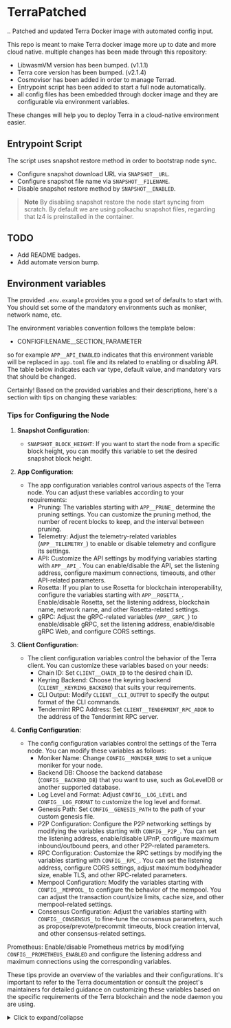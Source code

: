 # TerraPatched
..
Patched and updated Terra Docker image with automated config input.

This repo is meant to make Terra docker image more up to date and more cloud native.
multiple changes has been made through this repository:

- LibwasmVM version has been bumped. (v1.1.1)
- Terra core version has been bumped. (v2.1.4)
 - Cosmovisor has been added in order to manage Terrad.
 - Entrypoint script has been added to start a full node automatically.
 - all config files has been embedded through docker image and they are configurable via environment variables.


These changes will help you to deploy Terra in a cloud-native environment easier.

## Entrypoint Script

The script uses snapshot restore method in order to bootstrap node sync.
 - Configure snapshot download URL via `SNAPSHOT__URL`.
 - Configure snapshot file name via `SNAPSHOT__FILENAME`.
 - Disable snapshot restore method by `SNAPSHOT__ENABLED`.

>**Note**
> By disabling snapshot restore the node start syncing from scratch.
> By default we are using polkachu snapshot files, regarding that lz4 is preinstalled in the container.

## TODO
 - Add README badges.
 - Add automate version bump.


## Environment variables

The provided `.env.example` provides you a good set of defaults to start with. You should set some of the mandatory environments such as moniker, network name, etc.

The environment variables convention follows the template below:
 - CONFIGFILENAME__SECTION_PARAMETER

so for example `APP__API_ENABLED` indicates that this environment variable will be replaced in `app.toml` file and its related to enabling or disabling API. The table below indicates each var type, default value, and mandatory vars that should be changed.

Certainly! Based on the provided variables and their descriptions, here's a section with tips on changing these variables:

### Tips for Configuring the Node

1. **Snapshot Configuration**:
   - `SNAPSHOT_BLOCK_HEIGHT`: If you want to start the node from a specific block height, you can modify this variable to set the desired snapshot block height.

2. **App Configuration**:
   - The app configuration variables control various aspects of the Terra node. You can adjust these variables according to your requirements:
     - Pruning: The variables starting with `APP__PRUNE_` determine the pruning settings. You can customize the pruning method, the number of recent blocks to keep, and the interval between pruning.
     - Telemetry: Adjust the telemetry-related variables (`APP__TELEMETRY_`) to enable or disable telemetry and configure its settings.
     - API: Customize the API settings by modifying variables starting with `APP__API_`. You can enable/disable the API, set the listening address, configure maximum connections, timeouts, and other API-related parameters.
     - Rosetta: If you plan to use Rosetta for blockchain interoperability, configure the variables starting with `APP__ROSETTA_`. Enable/disable Rosetta, set the listening address, blockchain name, network name, and other Rosetta-related settings.
     - gRPC: Adjust the gRPC-related variables (`APP__GRPC_`) to enable/disable gRPC, set the listening address, enable/disable gRPC Web, and configure CORS settings.

3. **Client Configuration**:
   - The client configuration variables control the behavior of the Terra client. You can customize these variables based on your needs:
     - Chain ID: Set `CLIENT__CHAIN_ID` to the desired chain ID.
     - Keyring Backend: Choose the keyring backend (`CLIENT__KEYRING_BACKEND`) that suits your requirements.
     - CLI Output: Modify `CLIENT__CLI_OUTPUT` to specify the output format of the CLI commands.
     - Tendermint RPC Address: Set `CLIENT__TENDERMINT_RPC_ADDR` to the address of the Tendermint RPC server.

4. **Config Configuration**:
   - The config configuration variables control the settings of the Terra node. You can modify these variables as follows:
     - Moniker Name: Change `CONFIG__MONIKER_NAME` to set a unique moniker for your node.
     - Backend DB: Choose the backend database (`CONFIG__BACKEND_DB`) that you want to use, such as GoLevelDB or another supported database.
     - Log Level and Format: Adjust `CONFIG__LOG_LEVEL` and `CONFIG__LOG_FORMAT` to customize the log level and format.
     - Genesis Path: Set `CONFIG__GENESIS_PATH` to the path of your custom genesis file.
     - P2P Configuration: Configure the P2P networking settings by modifying the variables starting with `CONFIG__P2P_`. You can set the listening address, enable/disable UPnP, configure maximum inbound/outbound peers, and other P2P-related parameters.
     - RPC Configuration: Customize the RPC settings by modifying the variables starting with `CONFIG__RPC_`. You can set the listening address, configure CORS settings, adjust maximum body/header size, enable TLS, and other RPC-related parameters.
     - Mempool Configuration: Modify the variables starting with `CONFIG__MEMPOOL_` to configure the behavior of the mempool. You can adjust the transaction count/size limits, cache size, and other mempool-related settings.
     - Consensus Configuration: Adjust the variables starting with `CONFIG__CONSENSUS_` to fine-tune the consensus parameters, such as propose/prevote/precommit timeouts, block creation interval, and other consensus-related settings.


 Prometheus: Enable/disable Prometheus metrics by modifying `CONFIG__PROMETHEUS_ENABLED` and configure the listening address and maximum connections using the corresponding variables.

These tips provide an overview of the variables and their configurations. It's important to refer to the Terra documentation or consult the project's maintainers for detailed guidance on customizing these variables based on the specific requirements of the Terra blockchain and the node daemon you are using.

<details>
    <summary>Click to expand/collapse</summary>

## Snapshot
| Variable                   | Description                           | Default Value  |
|----------------------------|---------------------------------------|----------------|
| SNAPSHOT_BLOCK_HEIGHT      | Snapshot block height                  | 13419357       |

## App
| Variable                   | Description                           | Default Value  |
|----------------------------|---------------------------------------|----------------|
| APP__MIN_GAS_PRICE         | Minimum gas price                      | "0.0025uatom"  |
| APP__PRUNE_METHOD          | Prune method                           | "custom"       |
| APP__PRUNE_KEEP_RECENT     | Number of recent blocks to keep        | "100"          |
| APP__PRUNE_KEEP_EVERY      | Number of blocks to keep in between    | "0"            |
| APP__PRUNE_INTERVAL        | Prune interval in blocks               | "10"           |
| APP__HALT_HEIGHT           | Halt height                            | 0              |
| APP__HALT_TIME             | Halt time (in seconds)                 | 0              |
| APP__MIN_RETAIN_BLOCKS     | Minimum retained blocks                | 0              |
| APP__INTER_BLOCK_CACHE     | Inter-block cache                      | true           |
| APP__INDEX_EVENTS          | Index events                           | []             |
| APP__IAVL_CACHE_SIZE       | IAVL cache size                        | 781250         |
| APP__TELEMETRY_KEY_PREFIX  | Telemetry key prefix                   | ""             |
| APP__TELEMETRY_ENABLED     | Telemetry enabled                      | false          |
| APP__TELEMETRY_HOSTNAME_ENABLED     | Telemetry hostname enabled     | false          |
| APP__TELEMETRY_HOSTNAME__LABEL_ENABLED     | Telemetry hostname label enabled     | false          |
| APP__TELEMETRY_SERVICE_LABEL_ENABLED     | Telemetry service label enabled     | false          |
| APP__TELEMETRY_PROMETHEUS_RET_TIME     | Telemetry Prometheus retention time     | 0          |
| APP__TELEMETRY_GLOBAL_LABEL     | Telemetry global label     | []          |
| APP__API_ENABLED           | API enabled                            | true           |
| APP__API_SWAGGER_ENABLED   | API Swagger enabled                    | true           |
| APP__API_LADDR             | API listening address                   | "tcp://0.0.0.0:1317"  |
| APP__API_MAX_CONN          | API maximum connections                | 1000           |
| APP__API_RPC_R_TIMEOUT     | API RPC read timeout                    | 10             |
| APP__API_RPC_W_TIMEOUT     | API RPC write timeout                   | 0              |
| APP__API_RPC_MAX_BODYSIZE  | API RPC maximum body size               | 1000000        |
| APP__API_UNSAFE_CORES_ENABLED | Unsafe cores enabled                 | true           |
| APP__ROSETTA_ENBALED       | Rosetta enabled                        | false          |
| APP__ROSETTA_LADDR         | Rosetta listening address               | ":8080"        |
| APP__ROSETTA_BLOCKCHAIN_NAME | Rosetta blockchain name                | "app"          |
| APP__ROSETTA_NETWORK_NAME  | Rosetta network name                    | "network"      |
| APP__ROSETTA_RETRY_COUNT   | Rosetta retry count                     | 3              |
| APP__ROSETTA_OFFLINE_ENABLED   | Rosetta offline enabled             | false          |
| APP__GRPC_ENABLED          | gRPC enabled                           | true           |
| APP__GRPC_LADDR            | gRPC listening address                  | "0.0.0.0:9090" |
| APP__GRPC_WEB_ENABLED      | gRPC web enabled                       | true           |
| APP__GRPC_WEB_LADDR        | gRPC web listening address              | "0.0.0.0:9091" |
| APP__GRPC_WEB_UNSAFE_CORS_ENABLED | gRPC web unsafe CORS enabled     | true           |
| APP__STATESYNC_INTERVAL    | Statesync interval                      | 0              |
| APP__STATESYNC_KEEP_RECENT | Statesync keep recent                   | 0              |
| APP__WASM_QUERY_GAS_LIMIT  | Wasm query gas limit                    | 300000         |
| APP__WASM_WASMVM_CACHE     | WasmVM cache size                       | 0              |

## Client
| Variable                   | Description                           | Default Value  |
|----------------------------|---------------------------------------|----------------|
| CLIENT__CHAIN_ID           | Chain ID                              | "cosmoshub-4" |
| CLIENT__KEYRING_BACKEND    | Keyring backend                        | "os"           |
| CLIENT__CLI_OUTPUT         | CLI output format                      | "json"         |
| CLIENT__TENDERMINT_RPC_ADDR | Tendermint RPC address                 | "tcp://localhost:26657" |
| CLIENT__BROADCAST_MODE     | Broadcast mode                         | "sync"         |

## Config
| Variable                   | Description                           | Default Value  |
|----------------------------|---------------------------------------|----------------|
| CONFIG__ABCI_LADDR         | ABCI listening address                 | "tcp://127.0.0.1:26658" |
| CONFIG__MONIKER_NAME       | Moniker name                           | "PRISM Protocol" |
| CONFIG__FAST_SYNC_ENABLED  | Fast sync enabled                      | true           |
| CONFIG__BACKEND_DB         | Backend database                       | "goleveldb"    |
| CONFIG__DB_DIR             | Database directory                     | "data"         |
| CONFIG__LOG_LEVEL          | Log level                              | "info"         |
| CONFIG__LOG_FORMAT         | Log format                             | "plain"        |
| CONFIG__GENESIS_PATH       | Genesis file path                      | "config/genesis.json" |
| CONFIG__PRIV_KEY_PATH      | Private key file path                   | "config/priv_validator_key.json" |
| CONFIG__STATE_PATH         | State file path                        | "data/priv_validator_state.json" |
| CONFIG__LADDR              | Listening address                      | ""             |
| CONFIG__NODE_KEY_PATH      | Node key file path                      | "config/node_key.json" |
| CONFIG__ABCI_CONNECT_METHOD | ABCI connection method                 | "socket"       |
| CONFIG__FILTER_PEERS       | Filter peers                           | false          |
| CONFIG__RPC_LADDR          | RPC listening address                   | "tcp://0.0.0.0:26657" |
| CONFIG__RPC_CORS_ALLOWED_ORIGINS | Allowed RPC CORS origins           | []             |
| CONFIG__RPC_CORS_ALLOWED_METHODS | Allowed RPC CORS methods           | [ "HEAD", "GET", "POST" ] |
| CONFIG__RPC_CORS_ALLOWED_HEADERS | Allowed RPC CORS headers           | ["Origin", "Accept", "Content-Type", "X-Requested-With", "X-Server-Time" ] |
| CONFIG__GRPC_LADDR         | gRPC listening address                  | ""             |
| CONFIG__GRPC_MAX_CONN      | Maximum gRPC connections               | 900            |
| CONFIG__RPC_UNSAFE_COMMAND_ENABLED | Unsafe RPC commands enabled     | false          |
| CONFIG__RPC_CONCURRENT_TOTAL_CONN | RPC concurrent total connections | 900            |
| CONFIG__RPC_MAX_UNIQUE_CLIENT_ID | Maximum unique client IDs         | 100            |
| CONFIG__RPC_MAX_SUBSCRIBE_PER_CLIENT | Maximum subscriptions per client | 5              |
| CONFIG__RPC_EXP_SUBSCRIBE_BUFFER_SIZE | Expanded subscription buffer size | 200        |
| CONFIG__RPC_EXP_WS_BUFFER_SIZE | Expanded WebSocket buffer size       | 200            |
| CONFIG__RPC_EXP_CLOSE_SLW_CLIENT | Expanded slow client closing      | false          |
| CONFIG__RPC_BROADCAST_TIMEOUT | RPC broadcast timeout                | "30s"          |
| CONFIG__RPC_MAX_BODY_SIZE  | Maximum RPC body size                  | 1000000        |
| CONFIG__RPC_MAX_HEADER_SIZE | Maximum RPC header size                | 1048576        |
| CONFIG__RPC_TLS_CERT_FILE  | RPC TLS certificate file               | ""             |
| CONFIG__RPC_TLS_KEY_FILE   | RPC TLS key file                        | ""             |
| CONFIG__RPC_PPROF_LADDR    | RPC pprof listening address             | "localhost:6060" |
| CONFIG__P2P_LADDR          | P2P listening address                   | "tcp://0.0.0.0:26656" |
| CONFIG__P2P_EXT_ADDR       | P2P external address                    | ""             |
| CONFIG__P2P_SEEDS          | P2P seeds (addresses)                   | ""             |
| CONFIG__P2P_PSEEDS         | P2P persistent seeds (addresses)        | ""             |
| CONFIG__P2P_UPNP_ENABLED   | P2P UPnP enabled                        | false          |
| CONFIG__P2P_ADDR_BOOK_PATH | P2P address book file path              | "config/addrbook.json" |
| CONFIG__P2P_ADDR_BOOK_STRICT_ENABLED | P2P strict address book enabled | true   |
| CONFIG__P2P_MAX_INBOUND_PEERS | Maximum inbound peers                | 40             |
| CONFIG__P2P_MAX_OUTBOUND_PEERS | Maximum outbound peers              | 10             |
| CONFIG__P2P_UNCOND_PEERS   | Unconditional peers (addresses)         | ""             |
| CONFIG__P2P_MAX_DIAL_PPEERS | Maximum dial peers per second          | "0s"           |
| CONFIG__P2P_FLUSH_TIMEOUT  | P2P flush timeout                      | "100ms"        |
| CONFIG__P2P_MAX_PAYLOAD_SIZE | Maximum P2P payload size              | 1024           |
| CONFIG__P2P_SENDRATE       | P2P send rate (bytes/sec)               | 5120000        |
| CONFIG__P2P_RCVRATE        | P2P receive rate (bytes/sec)            | 5120000        |
| CONFIG__P2P_PEX_ENABLED    | P2P peer exchange enabled               | true           |
| CONFIG__P2P_SEED_MODE_ENABLED | P2P seed mode enabled                | false          |
| CONFIG__P2P_PRIV_PEERS     | P2P private peers (addresses)           | ""             |
| CONFIG__P2P_ALLOW_DUP_IP   | P2P allow duplicate IPs                 | false          |
| CONFIG__P2P_HANDSHAKE_TIMEOUT | P2P handshake timeout                | "20s"          |
| CONFIG__P2P_DIAL_TIMEOUT   | P2P dial timeout                        | "3s"           |
| CONFIG__MEMPOOL_VERSION    | Mempool version                        | "v0"           |
| CONFIG__MEMPOOL_RECHECK    | Mempool recheck enabled                 | true           |
| CONFIG__MEMPOOL_BROADCAST_ENABLED | Mempool broadcast enabled         | true           |
| CONFIG__MEMPOOL_WAL_DIR    | Mempool WAL directory                   | ""             |
| CONFIG__MEMPOOL_TX_MAX_COUNT | Mempool maximum transaction count     | 5000           |
| CONFIG__MEMPOOL_TX_MAX_SIZE | Mempool maximum transaction size        | 1073741824     |
| CONFIG__MEMPOOL_CACHE_SIZE | Mempool cache size                      | 10000          |
| CONFIG__MEMPOOL_TX_INVALID_CACHE_ENABLED | Mempool invalid transaction cache enabled | false |
| CONFIG__MEMPOOL_TX_SINGLE_SIZE | Mempool transaction single size      | 1048576        |
| CONFIG__MEMPOOL_TX_BATCH_SIZE | Mempool transaction batch size        | 0              |
| CONFIG__MEMPOOL_TX_TTL_TIME | Mempool transaction TTL time            | "0s"           |
| CONFIG__MEMPOOL_TX_TTL_BLOCKS | Mempool transaction TTL blocks        | 0              |
| CONFIG__STATESYNC_ENABLED  | Statesync enabled                       | false          |
| CONFIG__STATESYNC_RPC_SERVERS | Statesync RPC servers                 | ""             |
| CONFIG__STATESYNC_TRUST_HEIGHT | Statesync trusted height              | 0              |
| CONFIG__STATESYNC_TRUST_HASH | Statesync trusted hash                  | ""             |
| CONFIG__STATESYNC_TRUST_PERIOD | Statesync trusted period              | "168h0m0s"     |
| CONFIG__STATESYNC_DISCOVERY_TIME | Statesync discovery time            | "15s"          |
| CONFIG__STATESYNC_TEMP_DIR | Statesync temporary directory           | ""             |
| CONFIG__STATESYNC_CHUNK_TIMEOUT | Statesync chunk timeout              | "10s"          |
| CONFIG__STATESYNC_CHUNK_FETCH_COUNT | Statesync chunk fetch count       | "4"            |
| CONFIG__FSYNC_VERSION      | Fsync version                          | "v0"           |
| CONFIG__CONSENSUS_WAL_PATH | Consensus WAL path                      | "data/cs.wal/wal" |
| CONFIG__CONSENSUS_PROPOSE_TIMEOUT | Consensus propose timeout          | "3s"           |
| CONFIG__CONSENSUS_PROPOSE_DELTA | Consensus propose delta              | "500ms"        |
| CONFIG__CONSENSUS_PREVOTE_TIMEOUT | Consensus prevote timeout          | "1s"           |
| CONFIG__CONSENSUS_PREVOTE_DELTA | Consensus prevote delta              | "500ms"        |
| CONFIG__CONSENSUS_PRECOMMIT_TIMEOUT | Consensus precommit timeout      | "1s"           |
| CONFIG__CONSENSUS_PRECOMMIT_DELTA | Consensus precommit delta          | "500ms"        |
| CONFIG__CONSENSUS_COMMIT_TIMEOUT | Consensus commit timeout            | "5s"           |
| CONFIG__CONSENSUS_DSIGN_CHECK_HEIGHT | Consensus dsign check height     | 0              |
| CONFIG__CONSENSUS_COMMIT_SKIP_TIMEOUT | Consensus commit skip timeout    | false          |
| CONFIG__CONSENSUS_BLOCK_CREATE_EMPTY_ENABLED | Consensus block create empty enabled | true |
| CONFIG__CONSENSUS_BLOCK_CREATE_EMPTY_INTERVAL | Consensus block create empty interval | "0s" |
| CONFIG__CONSENSUS_PEER_GOSSIP_SLEEP | Consensus peer gossip sleep        | "100ms"        |
| CONFIG__CONSENSUS_PEER_QUERY_SLEEP | Consensus peer query sleep          | "2s"           |
| CONFIG__CONSENSUS_ABCI_DISCARD_RESPONSE_ENABLED | Consensus ABCI discard response enabled | false |
| CONFIG__INDEXER_TYPE        | Indexer type                          | "null"         |
| CONFIG__INDEXER_PSQL_CONN   | Indexer PostgreSQL connection string  | ""             |
| CONFIG__PROMETHEUS_ENABLED | Prometheus enabled                     | false          |
| CONFIG_PROMETHEUS_LADDR    | Prometheus listening address           | ":26660"       |
| CONFIG__PROMETHEUS_MAX_CONN | Prometheus maximum connections        | 3              |
| CONFIG__PROMETHEUS_NAMESPACE | Prometheus namespace                  | "tendermint"   |

</details>